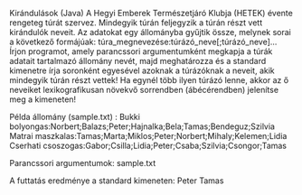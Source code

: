 	
Kirándulások (Java)
A Hegyi Emberek Természetjáró Klubja (HETEK) évente rengeteg túrát szervez. Mindegyik túrán feljegyzik a túrán részt vett kirándulók neveit.
Az adatokat egy állományba gyűjtik össze, melynek sorai a következő formájúak:
túra_megnevezése:túrázó_neve[;túrázó_neve]…
Írjon programot, amely parancssori argumentumként megkapja a túrák adatait tartalmazó állomány nevét, majd meghatározza és a standard
kimenetre írja soronként egyesével azoknak a túrázóknak a neveit, akik mindegyik túrán részt vettek! Ha egynél több ilyen túrázó lenne, 
akkor az ő neveiket lexikografikusan növekvő sorrendben (ábécérendben) jelenítse meg a kimeneten!

Példa állomány (sample.txt) :
Bukki bolyongas:Norbert;Balazs;Peter;Hajnalka;Bela;Tamas;Bendeguz;Szilvia
Matrai maszkalas:Tamas;Marta;Miklos;Peter;Norbert;Mihaly;Kelemen;Lidia
Cserhati csoszogas:Gabor;Csilla;Lidia;Peter;Csaba;Szilvia;Csongor;Tamas

Parancssori argumentumok:
sample.txt

A futtatás eredménye a standard kimeneten:
Peter
Tamas
